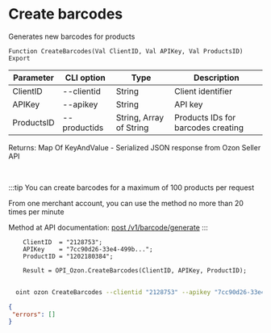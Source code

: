 ﻿---
sidebar_position: 2
---

# Create barcodes
 Generates new barcodes for products



`Function CreateBarcodes(Val ClientID, Val APIKey, Val ProductsID) Export`

  | Parameter | CLI option | Type | Description |
  |-|-|-|-|
  | ClientID | --clientid | String | Client identifier |
  | APIKey | --apikey | String | API key |
  | ProductsID | --productids | String, Array of String | Products IDs for barcodes creating |

  
  Returns:  Map Of KeyAndValue - Serialized JSON response from Ozon Seller API

<br/>

:::tip
You can create barcodes for a maximum of 100 products per request

 From one merchant account, you can use the method no more than 20 times per minute

 Method at API documentation: [post /v1/barcode/generate](https://docs.ozon.ru/api/seller/#operation/generate-barcode)
:::
<br/>


```bsl title="Code example"
    ClientID  = "2128753";
    APIKey    = "7cc90d26-33e4-499b...";
    ProductID = "1202180384";

    Result = OPI_Ozon.CreateBarcodes(ClientID, APIKey, ProductID);
```



```sh title="CLI command example"
    
  oint ozon CreateBarcodes --clientid "2128753" --apikey "7cc90d26-33e4-499b..." --productids %productids%

```

```json title="Result"
{
 "errors": []
}
```

